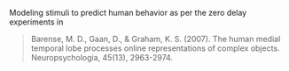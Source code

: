 Modeling stimuli to predict human behavior as per the zero delay experiments in

> Barense, M. D., Gaan, D., & Graham, K. S. (2007). The human medial temporal lobe processes online representations of complex objects. Neuropsychologia, 45(13), 2963-2974.
